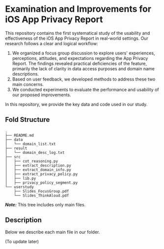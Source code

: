 # Examination and Improvements for iOS App Privacy Report

This repository contains the first systematical study of the usability and effectiveness of the iOS App Privacy Report in real-world settings.
Our research follows a clear and logical workflow: 
1) We organized a focus group discussion to explore users' experiences, perceptions,
attitudes, and expectations regarding the App Privacy Report. The findings revealed practical deficiencies of the feature, 
primarily the lack of clarity in data access purposes and domain name descriptions. 
2) Based on user feedback, we developed methods to address these two main concerns. 
3) We conducted experiments to evaluate the performance and usability of our proposed improvements.

In this repository, we provide the key data and code used in our study.

## Fold Structure

```
.
├── README.md
├── data
│   └── domain_list.txt
├── result
│   └── domain_desc_log.txt
├── src
│   ├── cot_reasoning.py
│   ├── extract_description.py
│   ├── extract_domain_info.py
│   ├── extract_privacy_policy.py
│   ├── lib.py
│   ├── privacy_policy_segment.py
└── userstudy
    ├── Slides_FocusGroup.pdf
    └── Slides_ThinkAloud.pdf
```
***Note:*** This tree includes only main files. 

## Description
Below we describe each main file in our folder.

(To update later)

